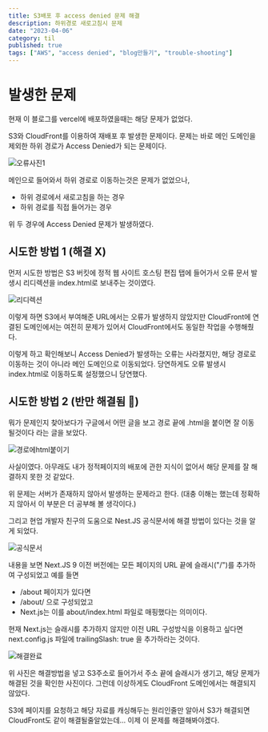 ```yaml
---
title: S3배포 후 access denied 문제 해결
description: 하위경로 새로고침시 문제
date: "2023-04-06"
category: til
published: true
tags: ["AWS", "access denied", "blog만들기", "trouble-shooting"]
---
```


# 발생한 문제

현재 이 블로그를 vercel에 배포하였을때는 해당 문제가 없었다. </br>

S3와 CloudFront를 이용하여 재배포 후 발생한 문제이다. 문제는 바로 메인 도메인을 제외한 하위 경로가 Access Denied가 되는 문제이다.

![오류사진1](https://user-images.githubusercontent.com/113874038/230426376-1f7cf78c-f83e-4c66-9658-f6cb96e52f9e.png)

메인으로 들어와서 하위 경로로 이동하는것은 문제가 없었으나,

- 하위 경로에서 새로고침을 하는 경우
- 하위 경로를 직접 들어가는 경우

위 두 경우에 Access Denied 문제가 발생하였다.

## 시도한 방법 1 (해결 X)

먼저 시도한 방법은 S3 버킷에 정적 웹 사이트 호스팅 편집 탭에 들어가서 오류 문서 발생시 리디렉션을 index.html로 보내주는 것이였다. </br>

![리디렉션](https://user-images.githubusercontent.com/113874038/230427418-0eb53648-bae5-4496-843d-c75913fa6bd5.png)

이렇게 하면 S3에서 부여해준 URL에서는 오류가 발생하지 않았지만 CloudFront에 연결된 도메인에서는 여전히 문제가 있어서 CloudFront에서도 동일한 작업을 수행해줬다. </br>

이렇게 하고 확인해보니 Access Denied가 발생하는 오류는 사라졌지만, 해당 경로로 이동하는 것이 아니라 메인 도메인으로 이동되었다. 당연하게도 오류 발생시 index.html로 이동하도록 설정했으니 당연했다.

## 시도한 방법 2 (반만 해결됨 🥲)

뭐가 문제인지 찾아보다가 구글에서 어떤 글을 보고 경로 끝에 .html을 붙이면 잘 이동 될것이다 라는 글을 보았다.

![경로에html붙이기](https://user-images.githubusercontent.com/113874038/230428106-2bf23245-5b40-402b-81b3-1a610b9faf38.png)

사실이였다. 아무래도 내가 정적페이지의 배포에 관한 지식이 없어서 해당 문제를 잘 해결하지 못한 것 같았다.</br>

위 문제는 서버가 존재하지 않아서 발생하는 문제라고 한다. (대충 이해는 했는데 정확하지 않아서 이 부분은 더 공부해 볼 생각이다.) </br>

그리고 현업 개발자 친구의 도움으로 Nest.JS 공식문서에 해결 방법이 있다는 것을 알게 되었다.

![공식문서](https://user-images.githubusercontent.com/113874038/230429526-6775a657-fcdc-44b7-ac0b-a73dffbe4821.png)

내용을 보면 Next.JS 9 이전 버전에는 모든 페이지의 URL 끝에 슬래시("/")를 추가하여 구성되었고 예를 들면

- /about 페이지가 있다면
- /about/ 으로 구성되었고
- Next.js는 이를 about/index.html 파일로 매핑했다는 의미이다.

현재 Next.js는 슬래시를 추가하지 않지만 이전 URL 구성방식을 이용하고 싶다면 next.config.js 파일에 trailingSlash: true 을 추가하라는 것이다.

![해결완료](https://user-images.githubusercontent.com/113874038/230430727-e6d873fe-82e9-4cb0-bc0e-94163b6c677c.png)

위 사진은 해결방법을 넣고 S3주소로 들어가서 주소 끝에 슬래시가 생기고, 해당 문제가 해결된 것을 확인한 사진이다. 그런데 이상하게도 CloudFront 도메인에서는 해결되지 않았다.</br>

S3에 페이지를 요청하고 해당 자료를 캐싱해두는 원리인줄만 알아서 S3가 해결되면 CloudFront도 같이 해결될줄알았는데... 이제 이 문제를 해결해봐야겠다.
